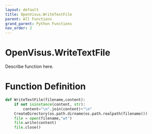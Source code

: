 ```yaml
---
layout: default
title: OpenVisus.WriteTextFile
parent: All Functions
grand_parent: Python Functions
nav_order: 2
---
```


# OpenVisus.WriteTextFile

Describe function here.

# Function Definition

```python
def WriteTextFile(filename,content):
	if not isinstance(content, str):
		content="\n".join(content)+"\n"
	CreateDirectory(os.path.dirname(os.path.realpath(filename)))
	file = open(filename,"wt") 
	file.write(content) 
	file.close() 		
```